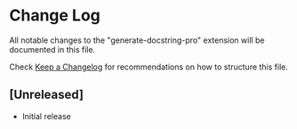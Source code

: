 # Change Log

All notable changes to the "generate-docstring-pro" extension will be documented in this file.

Check [Keep a Changelog](http://keepachangelog.com/) for recommendations on how to structure this file.

## [Unreleased]

- Initial release